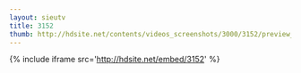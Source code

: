 ```yaml
---
layout: sieutv
title: 3152
thumb: http://hdsite.net/contents/videos_screenshots/3000/3152/preview_360p.mp4.jpg
---
```

{% include iframe src='http://hdsite.net/embed/3152' %}
 
